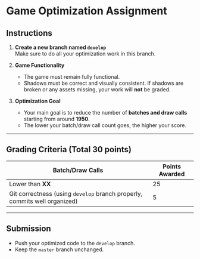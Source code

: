 # Game Optimization Assignment

## Instructions

1. **Create a new branch named `develop`**  
   Make sure to do all your optimization work in this branch.

2. **Game Functionality**  
   - The game must remain fully functional.  
   - Shadows must be correct and visually consistent. If shadows are broken or any assets missing, your work will **not** be graded.
3. **Optimization Goal**  
   - Your main goal is to reduce the number of **batches and draw calls** starting from around **1950**.  
   - The lower your batch/draw call count goes, the higher your score.

---

## Grading Criteria (Total 30 points)

| Batch/Draw Calls        | Points Awarded |
|------------------------|---------------|
| Lower than **XX**       | 25            |
| Git correctness (using `develop` branch properly, commits well organized) | 5             |
---

## Submission

- Push your optimized code to the `develop` branch.  
- Keep the `master` branch unchanged.

